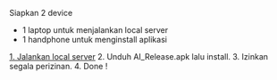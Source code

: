 Siapkan 2 device
 - 1 laptop untuk menjalankan local server
 - 1 handphone untuk menginstall aplikasi


[1. Jalankan local server](https://github.com/Jkz1/Tugas_AI/tree/master/Python%20AI)
2. Unduh AI_Release.apk lalu install.
3. Izinkan segala perizinan.
4. Done !